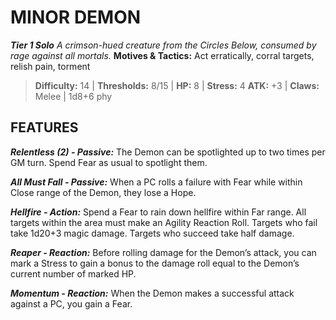 ﻿---
tags:
  - Adversary
  - Creature
  - Statblock

name: 'MINOR DEMON'
tier: 1
type: Solo
description: 'A crimson-hued creature from the Circles Below, consumed by rage against all mortals.'
motives_and_tactics: 'Act erratically, corral targets, relish pain, torment'
difficulty: '14'
thresholds: '8/15'
hp: '8'
stress: '4'
atk: '+3'
attack: 'Claws'
range: 'Melee'
damage: '1d8+6 phy'
experience:
feats:
- name: 'Relentless (2)'
  type: 'Passive'
  text: 'The Demon can be spotlighted up to two times per GM turn. Spend Fear as usual to spotlight them.'
- name: 'All Must Fall'
  type: 'Passive'
  text: 'When a PC rolls a failure with Fear while within Close range of the Demon, they lose a Hope.'
- name: 'Hellfire'
  type: 'Action'
  text: 'Spend a Fear to rain down hellfire within Far range. All targets within the area must make an Agility Reaction Roll. Targets who fail take 1d20+3 magic damage. Targets who succeed take half damage.'
- name: 'Reaper'
  type: 'Reaction'
  text: 'Before rolling damage for the Demon’s attack, you can mark a Stress to gain a bonus to the damage roll equal to the Demon’s current number of marked HP.'
- name: 'Momentum'
  type: 'Reaction'
  text: 'When the Demon makes a successful attack against a PC, you gain a Fear.'
layout: Daggerheart Adversary
source: srd-adversary
statblock: true
---

# MINOR DEMON

***Tier 1 Solo***
*A crimson-hued creature from the Circles Below, consumed by rage against all mortals.*
**Motives & Tactics:** Act erratically, corral targets, relish pain, torment

> **Difficulty:** 14 | **Thresholds:** 8/15 | **HP:** 8 | **Stress:** 4
> **ATK:** +3 | **Claws:** Melee | 1d8+6 phy  

## FEATURES

***Relentless (2) - Passive:*** The Demon can be spotlighted up to two times per GM turn. Spend Fear as usual to spotlight them.

***All Must Fall - Passive:*** When a PC rolls a failure with Fear while within Close range of the Demon, they lose a Hope.

***Hellfire - Action:*** Spend a Fear to rain down hellfire within Far range. All targets within the area must make an Agility Reaction Roll. Targets who fail take 1d20+3 magic damage. Targets who succeed take half damage.

***Reaper - Reaction:*** Before rolling damage for the Demon’s attack, you can mark a Stress to gain a bonus to the damage roll equal to the Demon’s current number of marked HP.

***Momentum - Reaction:*** When the Demon makes a successful attack against a PC, you gain a Fear.
